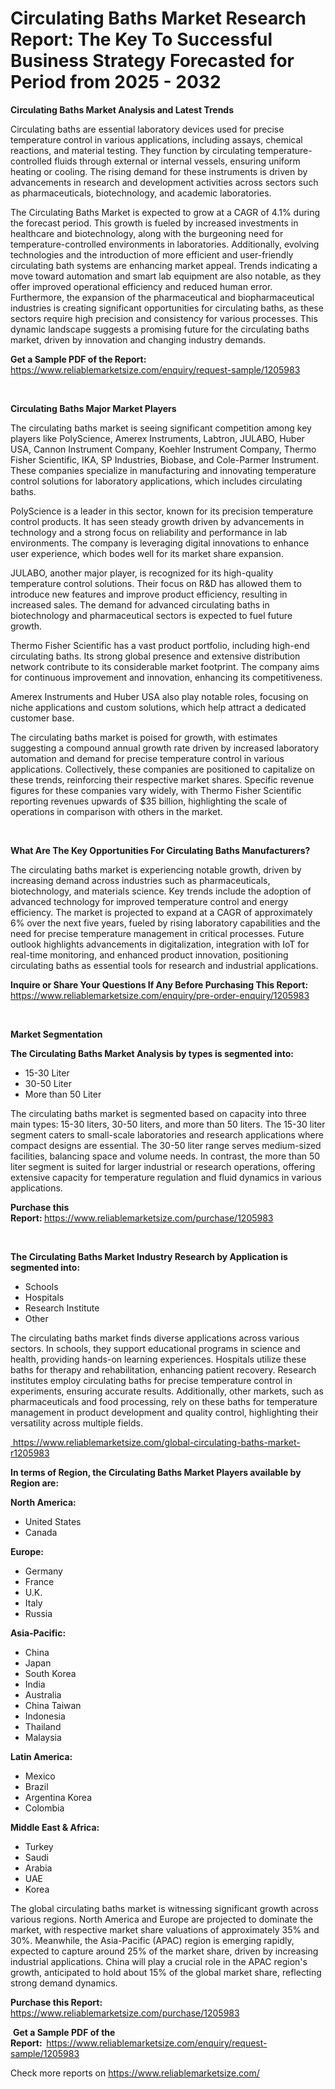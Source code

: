 <p><h1>Circulating Baths Market Research Report: The Key To Successful Business Strategy Forecasted for Period from 2025 - 2032</h1></p><p><strong>Circulating Baths Market Analysis and Latest Trends</strong></p>
<p><p>Circulating baths are essential laboratory devices used for precise temperature control in various applications, including assays, chemical reactions, and material testing. They function by circulating temperature-controlled fluids through external or internal vessels, ensuring uniform heating or cooling. The rising demand for these instruments is driven by advancements in research and development activities across sectors such as pharmaceuticals, biotechnology, and academic laboratories.</p><p>The Circulating Baths Market is expected to grow at a CAGR of 4.1% during the forecast period. This growth is fueled by increased investments in healthcare and biotechnology, along with the burgeoning need for temperature-controlled environments in laboratories. Additionally, evolving technologies and the introduction of more efficient and user-friendly circulating bath systems are enhancing market appeal. Trends indicating a move toward automation and smart lab equipment are also notable, as they offer improved operational efficiency and reduced human error. Furthermore, the expansion of the pharmaceutical and biopharmaceutical industries is creating significant opportunities for circulating baths, as these sectors require high precision and consistency for various processes. This dynamic landscape suggests a promising future for the circulating baths market, driven by innovation and changing industry demands.</p></p>
<p><strong>Get a Sample PDF of the Report:&nbsp;</strong> <a href="https://www.reliablemarketsize.com/enquiry/request-sample/1205983?utm_campaign=3550&utm_medium=2&utm_source=Github&utm_content=ia&utm_term=10042025&utm_id=circulating-baths">https://www.reliablemarketsize.com/enquiry/request-sample/1205983</a></p>
<p>&nbsp;</p>
<p><strong>Circulating Baths Major Market Players</strong></p>
<p><p>The circulating baths market is seeing significant competition among key players like PolyScience, Amerex Instruments, Labtron, JULABO, Huber USA, Cannon Instrument Company, Koehler Instrument Company, Thermo Fisher Scientific, IKA, SP Industries, Biobase, and Cole-Parmer Instrument. These companies specialize in manufacturing and innovating temperature control solutions for laboratory applications, which includes circulating baths.</p><p>PolyScience is a leader in this sector, known for its precision temperature control products. It has seen steady growth driven by advancements in technology and a strong focus on reliability and performance in lab environments. The company is leveraging digital innovations to enhance user experience, which bodes well for its market share expansion.</p><p>JULABO, another major player, is recognized for its high-quality temperature control solutions. Their focus on R&D has allowed them to introduce new features and improve product efficiency, resulting in increased sales. The demand for advanced circulating baths in biotechnology and pharmaceutical sectors is expected to fuel future growth.</p><p>Thermo Fisher Scientific has a vast product portfolio, including high-end circulating baths. Its strong global presence and extensive distribution network contribute to its considerable market footprint. The company aims for continuous improvement and innovation, enhancing its competitiveness.</p><p>Amerex Instruments and Huber USA also play notable roles, focusing on niche applications and custom solutions, which help attract a dedicated customer base.</p><p>The circulating baths market is poised for growth, with estimates suggesting a compound annual growth rate driven by increased laboratory automation and demand for precise temperature control in various applications. Collectively, these companies are positioned to capitalize on these trends, reinforcing their respective market shares. Specific revenue figures for these companies vary widely, with Thermo Fisher Scientific reporting revenues upwards of $35 billion, highlighting the scale of operations in comparison with others in the market.</p></p>
<p>&nbsp;</p>
<p><strong>What Are The Key Opportunities For Circulating Baths Manufacturers?</strong></p>
<p><p>The circulating baths market is experiencing notable growth, driven by increasing demand across industries such as pharmaceuticals, biotechnology, and materials science. Key trends include the adoption of advanced technology for improved temperature control and energy efficiency. The market is projected to expand at a CAGR of approximately 6% over the next five years, fueled by rising laboratory capabilities and the need for precise temperature management in critical processes. Future outlook highlights advancements in digitalization, integration with IoT for real-time monitoring, and enhanced product innovation, positioning circulating baths as essential tools for research and industrial applications.</p></p>
<p><strong>Inquire or Share Your Questions If Any Before Purchasing This Report:</strong> <a href="https://www.reliablemarketsize.com/enquiry/pre-order-enquiry/1205983?utm_campaign=3550&utm_medium=2&utm_source=Github&utm_content=ia&utm_term=10042025&utm_id=circulating-baths">https://www.reliablemarketsize.com/enquiry/pre-order-enquiry/1205983</a></p>
<p>&nbsp;</p>
<p><strong>Market Segmentation</strong></p>
<p><strong>The Circulating Baths Market Analysis by types is segmented into:</strong></p>
<p><ul><li>15-30 Liter</li><li>30-50 Liter</li><li>More than 50 Liter</li></ul></p>
<p><p>The circulating baths market is segmented based on capacity into three main types: 15-30 liters, 30-50 liters, and more than 50 liters. The 15-30 liter segment caters to small-scale laboratories and research applications where compact designs are essential. The 30-50 liter range serves medium-sized facilities, balancing space and volume needs. In contrast, the more than 50 liter segment is suited for larger industrial or research operations, offering extensive capacity for temperature regulation and fluid dynamics in various applications.</p></p>
<p><strong>Purchase this Report:&nbsp;</strong><a href="https://www.reliablemarketsize.com/purchase/1205983?utm_campaign=3550&utm_medium=2&utm_source=Github&utm_content=ia&utm_term=10042025&utm_id=circulating-baths">https://www.reliablemarketsize.com/purchase/1205983</a></p>
<p>&nbsp;</p>
<p><strong>The Circulating Baths Market Industry Research by Application is segmented into:</strong></p>
<p><ul><li>Schools</li><li>Hospitals</li><li>Research Institute</li><li>Other</li></ul></p>
<p><p>The circulating baths market finds diverse applications across various sectors. In schools, they support educational programs in science and health, providing hands-on learning experiences. Hospitals utilize these baths for therapy and rehabilitation, enhancing patient recovery. Research institutes employ circulating baths for precise temperature control in experiments, ensuring accurate results. Additionally, other markets, such as pharmaceuticals and food processing, rely on these baths for temperature management in product development and quality control, highlighting their versatility across multiple fields.</p></p>
<p><a href="https://www.reliablemarketsize.com/global-circulating-baths-market-r1205983?utm_campaign=3550&utm_medium=2&utm_source=Github&utm_content=ia&utm_term=10042025&utm_id=circulating-baths">&nbsp;https://www.reliablemarketsize.com/global-circulating-baths-market-r1205983</a></p>
<p><strong>In terms of Region, the Circulating Baths Market Players available by Region are:</strong></p>
<p>
    <p> <strong> North America: </strong>
        <ul>
            <li>United States</li>
            <li>Canada</li>
        </ul>
        </p> 
    <p> <strong> Europe: </strong>
        <ul>
            <li>Germany</li>
            <li>France</li>
            <li>U.K.</li>
            <li>Italy</li>
            <li>Russia</li>
        </ul>
        </p> 
    <p> <strong> Asia-Pacific: </strong>
        <ul>
            <li>China</li>
            <li>Japan</li>
            <li>South Korea</li>
            <li>India</li>
            <li>Australia</li>
            <li>China Taiwan</li>
            <li>Indonesia</li>
            <li>Thailand</li>
            <li>Malaysia</li>
        </ul>
        </p> 
    <p> <strong> Latin America: </strong>
        <ul>
            <li>Mexico</li>
            <li>Brazil</li>
            <li>Argentina Korea</li>
            <li>Colombia</li>
        </ul>
        </p> 
    <p> <strong> Middle East & Africa: </strong>
        <ul>
            <li>Turkey</li>
            <li>Saudi</li>
            <li>Arabia</li>
            <li>UAE</li>
            <li>Korea</li>
        </ul>
    </p>
    </p>
<p><p>The global circulating baths market is witnessing significant growth across various regions. North America and Europe are projected to dominate the market, with respective market share valuations of approximately 35% and 30%. Meanwhile, the Asia-Pacific (APAC) region is emerging rapidly, expected to capture around 25% of the market share, driven by increasing industrial applications. China will play a crucial role in the APAC region's growth, anticipated to hold about 15% of the global market share, reflecting strong demand dynamics.</p></p>
<p><strong>Purchase this Report: </strong><a href="https://www.reliablemarketsize.com/purchase/1205983?utm_campaign=3550&utm_medium=2&utm_source=Github&utm_content=ia&utm_term=10042025&utm_id=circulating-baths">https://www.reliablemarketsize.com/purchase/1205983</a></p>
<p>&nbsp;<strong>Get a Sample PDF of the Report:&nbsp;&nbsp;</strong><a href="https://www.reliablemarketsize.com/enquiry/request-sample/1205983?utm_campaign=3550&utm_medium=2&utm_source=Github&utm_content=ia&utm_term=10042025&utm_id=circulating-baths">https://www.reliablemarketsize.com/enquiry/request-sample/1205983</a></p>
<p><strong></strong></p>
<p>Check more reports on <a href="https://www.reliablemarketsize.com/?utm_campaign=3550&utm_medium=2&utm_source=Github&utm_content=ia&utm_term=10042025&utm_id=circulating-baths">https://www.reliablemarketsize.com/</a></p>